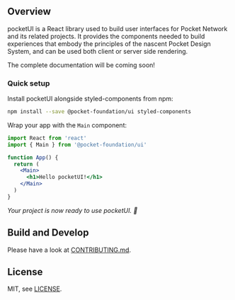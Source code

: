 ## Overview

pocketUI is a React library used to build user interfaces for Pocket Network and its related projects. It provides the components needed to build experiences that embody the principles of the nascent Pocket Design System, and can be used both client or server side rendering.

The complete documentation will be coming soon!

### Quick setup

Install pocketUI alongside styled-components from npm:

```sh
npm install --save @pocket-foundation/ui styled-components
```

Wrap your app with the `Main` component:

```jsx
import React from 'react'
import { Main } from '@pocket-foundation/ui'

function App() {
  return (
    <Main>
      <h1>Hello pocketUI!</h1>
    </Main>
  )
}
```

_Your project is now ready to use pocketUI. 💫_

## Build and Develop

Please have a look at [CONTRIBUTING.md](CONTRIBUTING.md).

## License

MIT, see [LICENSE](LICENSE).
